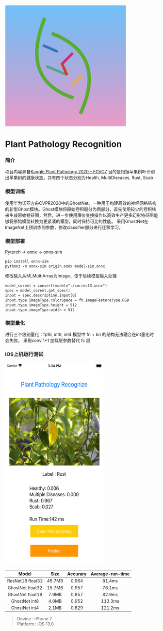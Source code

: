 
<img src="./appicon.png"  height="400" width="400">

# Plant Pathology Recognition

### 简介
项目内容源自[Kaggle Plant Pathology 2020 - FGVC7](https://www.kaggle.com/c/plant-pathology-2020-fgvc7) 
目的是根据苹果树叶识别出苹果树的健康状态。共有四个状态分别为Health, MultiDiseases, Rust, Scab

### 模型训练
使用华为诺亚方舟CVPR2020中的GhostNet。一种用于构建高效的神经网络结构的新型Ghost模块。Ghost模块将原始卷积层分为两部分，首先使用较少的卷积核来生成原始特征图，然后，进一步使用廉价变换操作以高效生产更多幻影特征图能够将原始模型转换为更紧凑的模型，同时保持可比的性能。
采用GhostNet在ImageNet上预训练的参数，修改classifier部分进行迁移学习。
### 模型部署
Pytorch -> onnx -> onnx-sim 
```
pip install onnx-sim
python3 -m onnx-sim origin.onnx model-sim.onnx
```
修改输入从MLMultiArray为Image，便于后续模型输入处理
```
model_coreml = convert(model="./correctX.onnx")
spec = model_coreml.get_spec()
input = spec.description.input[0]
input.type.imageType.colorSpace = ft.ImageFeatureType.RGB
input.type.imageType.height = 512
input.type.imageType.width = 512
```
### 模型量化
进行三个级别量化：fp16, int8, int4
模型中 fn + bn 的结构无法融合在int量化时会失败。
采用conv 1*1 加载层参数替代 fc 层

### iOS上机运行测试
<img src="./screen shot.png"  height="667" width="325">

|Model|Size|Accurary|Average-run-time|
|:-:|:-:|:-:|:-:|
|ResNet18 float32|45.7MB| 0.964| 81.4ms|
|GhostNet float32|15.7MB| 0.957|76.1ms|
|GhostNet float16|7.9MB | 0.957|82.9ms|
|GhostNet int8   |4.0MB | 0.952|113.3ms|
|GhostNet int4   |2.1MB | 0.829|121.2ms|
> Device : iPhone 7  
> Platform : iOS 13.0
